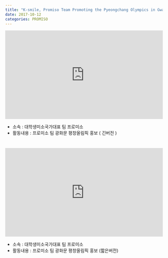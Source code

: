 ```yaml
---
title: "K-smile, Promiso Team Promoting the Pyeongchang Olympics in Gwanghwamun"
date: 2017-10-12
categories: PROMISO
---
```


<div style="width:100%; position:relative; padding-bottom: 56.25%;">
<iframe width="100%" height="100%" style="position:absolute;" src="https://www.youtube.com/embed/z_4OATLBDvM" frameborder="0" allowfullscreen></iframe>
</div>
  
* 소속 : 대학생미소국가대표 팀 프로미소
* 활동내용 : 프로미소 팀 광화문 평창올림픽 홍보 ( 긴버전 )
#  

<div style="width:100%; position:relative; padding-bottom: 56.25%;">
<iframe width="100%" height="100%" style="position:absolute;" src="https://www.youtube.com/embed/lSK_D_Y4YZ4" frameborder="0" allowfullscreen></iframe>
</div>
  
* 소속 : 대학생미소국가대표 팀 프로미소
* 활동내용 : 프로미소 팀 광화문 평창올림픽 홍보 (짧은버전)
